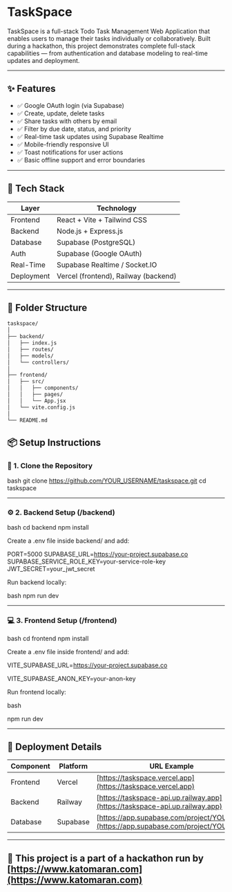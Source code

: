 # TaskSpace

TaskSpace is a full-stack Todo Task Management Web Application that enables users to manage their tasks individually or collaboratively. Built during a hackathon, this project demonstrates complete full-stack capabilities — from authentication and database modeling to real-time updates and deployment.

---

## ✨ Features

* ✅ Google OAuth login (via Supabase)
* ✅ Create, update, delete tasks
* ✅ Share tasks with others by email
* ✅ Filter by due date, status, and priority
* ✅ Real-time task updates using Supabase Realtime
* ✅ Mobile-friendly responsive UI
* ✅ Toast notifications for user actions
* ✅ Basic offline support and error boundaries

---

## 🧱 Tech Stack

| Layer      | Technology                           |
| ---------- | ------------------------------------ |
| Frontend   | React + Vite + Tailwind CSS          |
| Backend    | Node.js + Express.js                 |
| Database   | Supabase (PostgreSQL)                |
| Auth       | Supabase (Google OAuth)              |
| Real-Time  | Supabase Realtime / Socket.IO        |
| Deployment | Vercel (frontend), Railway (backend) |

---

## 📁 Folder Structure

```bash
taskspace/
│
├── backend/
│   ├── index.js
│   ├── routes/
│   ├── models/
│   └── controllers/
│
├── frontend/
│   ├── src/
│   │   ├── components/
│   │   ├── pages/
│   │   └── App.jsx
│   └── vite.config.js
│
└── README.md
```

## 📦 Setup Instructions

### 🔧 1. Clone the Repository

bash
git clone https://github.com/YOUR_USERNAME/taskspace.git
cd taskspace


---

### ⚙ 2. Backend Setup (/backend)

bash
cd backend
npm install


Create a .env file inside backend/ and add:


PORT=5000
SUPABASE_URL=https://your-project.supabase.co
SUPABASE_SERVICE_ROLE_KEY=your-service-role-key
JWT_SECRET=your_jwt_secret


Run backend locally:

bash
npm run dev


---

### 💻 3. Frontend Setup (/frontend)

bash
cd frontend
npm install


Create a .env file inside frontend/ and add:


VITE_SUPABASE_URL=https://your-project.supabase.co

VITE_SUPABASE_ANON_KEY=your-anon-key


Run frontend locally:

bash

npm run dev

---

## 🚀 Deployment Details

| Component | Platform | URL Example                                                                           |
| --------- | -------- | ------------------------------------------------------------------------------------- |
| Frontend  | Vercel   | [https://taskspace.vercel.app](https://taskspace.vercel.app)                          |
| Backend   | Railway  | [https://taskspace-api.up.railway.app](https://taskspace-api.up.railway.app)          |
| Database  | Supabase | [https://app.supabase.com/project/YOUR\_ID](https://app.supabase.com/project/YOUR_ID) |

---

## 📢 This project is a part of a hackathon run by [https://www.katomaran.com](https://www.katomaran.com)
